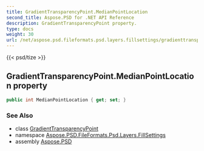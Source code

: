 ```yaml
---
title: GradientTransparencyPoint.MedianPointLocation
second_title: Aspose.PSD for .NET API Reference
description: GradientTransparencyPoint property. 
type: docs
weight: 30
url: /net/aspose.psd.fileformats.psd.layers.fillsettings/gradienttransparencypoint/medianpointlocation/
---
```

{{< psd/tize >}}
## GradientTransparencyPoint.MedianPointLocation property

```csharp
public int MedianPointLocation { get; set; }
```

### See Also

* class [GradientTransparencyPoint](../)
* namespace [Aspose.PSD.FileFormats.Psd.Layers.FillSettings](../../gradienttransparencypoint/)
* assembly [Aspose.PSD](../../../)


